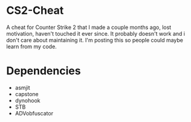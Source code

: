 # CS2-Cheat
A cheat for Counter Strike 2 that I made a couple months ago, lost motivation, haven't touched it ever since.
It probably doesn't work and i don't care about maintaining it. I'm posting this so people could maybe learn from my code.

# Dependencies
- asmjit
- capstone
- dynohook
- STB
- ADVobfuscator
